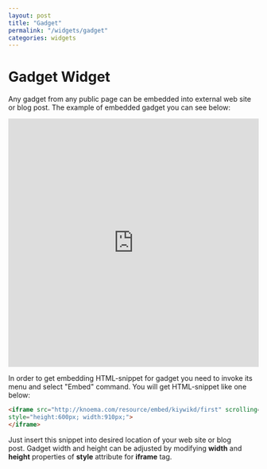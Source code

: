 ```yaml
---
layout: post
title: "Gadget"
permalink: "/widgets/gadget"
categories: widgets
---
```


# Gadget Widget

Any gadget from any public page can be embedded into external web site or blog post. The example of embedded gadget you can see below:

<iframe src="https://knoema.com/resource/embed/kiywikd/first" frameborder="0" scrolling="no" style="height: 500px; width: 100%;"></iframe>

In order to get embedding HTML-snippet for gadget you need to invoke its menu and select "Embed" command. You will get HTML-snippet like one below:

```html
<iframe src="http://knoema.com/resource/embed/kiywikd/first" scrolling="no" frameborder="0"
style="height:600px; width:910px;">
</iframe>
```

Just insert this snippet into desired location of your web site or blog post. Gadget width and height can be adjusted by modifying **width** and **height** properties of **style** attribute for **iframe** tag.
